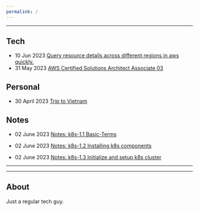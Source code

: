```yaml
---
permalink: /
---
```


---

## **Tech**

- 10 Jun 2023 [Query resource details across different regions in aws quickly.](technical/Blogs/aws-cli-resource-flag.md)
- 31 May 2023 [AWS Certified Solutions Architect Associate 03](technical/Certifications/AWS-SAA03.md)

## **Personal**

- 30 April 2023 [Trip to Vietnam](personal/Trips/Vietnam-23.md)

## **Notes**

- 02 June 2023 [Notes: k8s-1.1 Basic-Terms](technical/Notes/k8s/k8s-1.1-Basic-Terms.md)

- 02 June 2023 [Notes: k8s-1.2 Installing k8s components](technical/Notes/k8s/k8s-1.2-install-k8s-components.md)

- 02 June 2023 [Notes: k8s-1.3 Initialize and setup k8s cluster](technical/Notes/k8s/k8s-1.3-initialize-and-setup-k8s-cluster.md)

---
---


## **About**

Just a regular tech guy.




